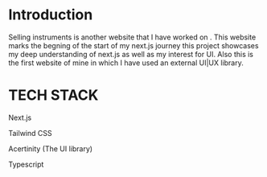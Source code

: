 # Introduction 
Selling instruments is another website that I have worked on . This website marks the begning of the start of my next.js journey this project showcases my deep understanding of next.js as well as my interest for UI. Also this is the first website of mine in which I have used an external UI|UX library.
# TECH STACK
Next.js

Tailwind CSS

Acertinity (The UI library)

Typescript
